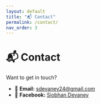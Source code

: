 ```yaml
---
layout: default
title: "📬 Contact"
permalink: /contact/
nav_order: 3
---
```


# 📬 Contact

Want to get in touch?

- 📧 **Email:** [sdevaney24@gmail.com](mailto:sdevaney24@gmail.com)  
- 📘 **Facebook:** [Siobhan Devaney](https://www.facebook.com/siobhan.devaney)
